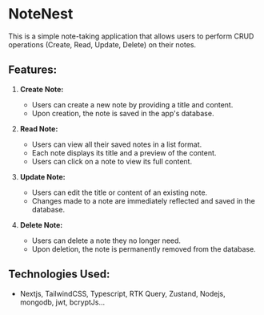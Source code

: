 # NoteNest

This is a simple note-taking application that allows users to perform CRUD operations (Create, Read, Update, Delete) on their notes.

## Features:

1. **Create Note:**

   - Users can create a new note by providing a title and content.
   - Upon creation, the note is saved in the app's database.

2. **Read Note:**

   - Users can view all their saved notes in a list format.
   - Each note displays its title and a preview of the content.
   - Users can click on a note to view its full content.

3. **Update Note:**

   - Users can edit the title or content of an existing note.
   - Changes made to a note are immediately reflected and saved in the database.

4. **Delete Note:**
   - Users can delete a note they no longer need.
   - Upon deletion, the note is permanently removed from the database.

## Technologies Used:

- Nextjs, TailwindCSS, Typescript, RTK Query, Zustand, Nodejs, mongodb, jwt, bcryptJs...
